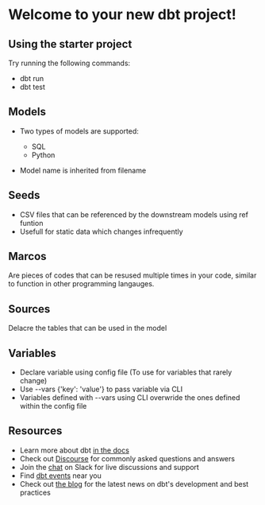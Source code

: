 # Welcome to your new dbt project!

## Using the starter project

Try running the following commands:

- dbt run
- dbt test

## Models

- Two types of models are supported:
  - SQL
  - Python

- Model name is inherited from filename

## Seeds

- CSV files that can be referenced by the downstream models using ref funtion
- Usefull for static data which changes infrequently

## Marcos

Are pieces of codes that can be resused multiple times in your code, similar to function in other programming langauges.

## Sources

Delacre the tables that can be used in the model

## Variables

- Declare variable using config file (To use for variables that rarely change)
- Use --vars {'key': 'value'} to pass variable via CLI
- Variables defined with --vars using CLI overwride the ones defined within the config file

## Resources

- Learn more about dbt [in the docs](https://docs.getdbt.com/docs/introduction)
- Check out [Discourse](https://discourse.getdbt.com/) for commonly asked questions and answers
- Join the [chat](https://community.getdbt.com/) on Slack for live discussions and support
- Find [dbt events](https://events.getdbt.com) near you
- Check out [the blog](https://blog.getdbt.com/) for the latest news on dbt's development and best practices
